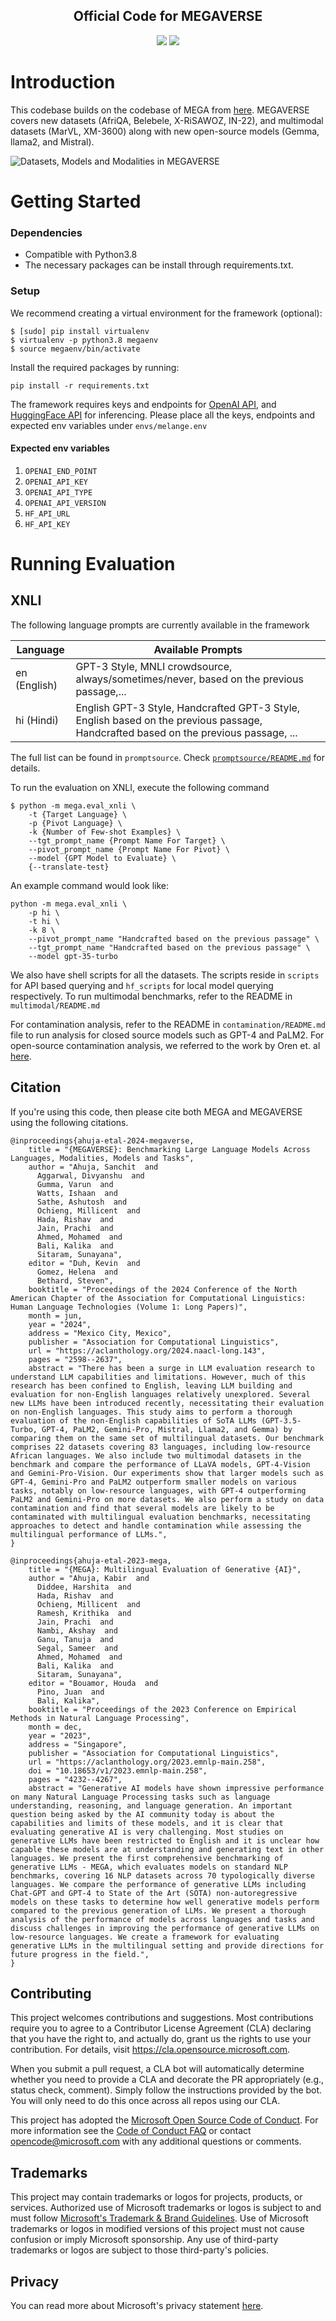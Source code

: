 
<h2 align="center">
  Official Code for MEGAVERSE
</h2>

<p align="center">
  <a href="https://aclanthology.org/2024.naacl-long.143/"><img src="https://img.shields.io/badge/NAACL-2024-blue"></a>
  <a href="https://github.com/microsoft/MEGAVERSE/blob/main/LICENSE">
    <img src="https://img.shields.io/badge/License-MIT-green">
  </a>
</p>


# Introduction 
This codebase builds on the codebase of MEGA from [here](https://github.com/microsoft/Multilingual-Evaluation-of-Generative-AI-MEGA). MEGAVERSE covers new datasets (AfriQA, Belebele, X-RiSAWOZ, IN-22), and multimodal datasets (MarVL, XM-3600) along with new open-source models (Gemma, llama2, and Mistral).

![Datasets, Models and Modalities in MEGAVERSE](images/megaverse_tasks.png)

# Getting Started

### Dependencies
- Compatible with Python3.8
- The necessary packages can be install through requirements.txt.

### Setup

We recommend creating a virtual environment for the framework (optional):

```shell
$ [sudo] pip install virtualenv
$ virtualenv -p python3.8 megaenv
$ source megaenv/bin/activate
```

Install the required packages by running:


```shell
pip install -r requirements.txt
```

The framework requires keys and endpoints for [OpenAI API](https://platform.openai.com), and [HuggingFace API](https://huggingface.co/inference-api) for inferencing. Please place all the keys, endpoints and expected env variables under `envs/melange.env`

#### Expected env variables
1. `OPENAI_END_POINT`
2. `OPENAI_API_KEY`
3. `OPENAI_API_TYPE`
4. `OPENAI_API_VERSION`
5. `HF_API_URL`
6. `HF_API_KEY`

# Running Evaluation

## XNLI

The following language prompts are currently available in the framework

Language | Available Prompts
-------- | -----------------
en (English) | GPT-3 Style, MNLI crowdsource, always/sometimes/never, based on the previous passage,...
hi (Hindi) | English GPT-3 Style, Handcrafted GPT-3 Style, English based on the previous passage, Handcrafted based on the previous passage, ...

The full list can be found in `promptsource`. Check [`promptsource/README.md`](promptsource/README.md) for details.

To run the evaluation on XNLI, execute the following command
```shell
$ python -m mega.eval_xnli \
    -t {Target Language} \
    -p {Pivot Language} \
    -k {Number of Few-shot Examples} \
    --tgt_prompt_name {Prompt Name For Target} \ 
    --pivot_prompt_name {Prompt Name For Pivot} \
    --model {GPT Model to Evaluate} \
    {--translate-test}
```

An example command would look like:

```shell
python -m mega.eval_xnli \
    -p hi \
    -t hi \
    -k 8 \
    --pivot_prompt_name "Handcrafted based on the previous passage" \
    --tgt_prompt_name "Handcrafted based on the previous passage" \
    --model gpt-35-turbo
```

We also have shell scripts for all the datasets. The scripts reside in `scripts` for API based querying and `hf_scripts` for local model querying respectively.
To run multimodal benchmarks, refer to the README in `multimodal/README.md`


For contamination analysis, refer to the README in `contamination/README.md` file to run analysis for closed source models such as GPT-4 and PaLM2. For open-source contamination analysis, we referred to the work by Oren et. al [here](https://github.com/tatsu-lab/test_set_contamination).


## Citation

If you're using this code, then please cite both MEGA and MEGAVERSE using the following citations.

```
@inproceedings{ahuja-etal-2024-megaverse,
    title = "{MEGAVERSE}: Benchmarking Large Language Models Across Languages, Modalities, Models and Tasks",
    author = "Ahuja, Sanchit  and
      Aggarwal, Divyanshu  and
      Gumma, Varun  and
      Watts, Ishaan  and
      Sathe, Ashutosh  and
      Ochieng, Millicent  and
      Hada, Rishav  and
      Jain, Prachi  and
      Ahmed, Mohamed  and
      Bali, Kalika  and
      Sitaram, Sunayana",
    editor = "Duh, Kevin  and
      Gomez, Helena  and
      Bethard, Steven",
    booktitle = "Proceedings of the 2024 Conference of the North American Chapter of the Association for Computational Linguistics: Human Language Technologies (Volume 1: Long Papers)",
    month = jun,
    year = "2024",
    address = "Mexico City, Mexico",
    publisher = "Association for Computational Linguistics",
    url = "https://aclanthology.org/2024.naacl-long.143",
    pages = "2598--2637",
    abstract = "There has been a surge in LLM evaluation research to understand LLM capabilities and limitations. However, much of this research has been confined to English, leaving LLM building and evaluation for non-English languages relatively unexplored. Several new LLMs have been introduced recently, necessitating their evaluation on non-English languages. This study aims to perform a thorough evaluation of the non-English capabilities of SoTA LLMs (GPT-3.5-Turbo, GPT-4, PaLM2, Gemini-Pro, Mistral, Llama2, and Gemma) by comparing them on the same set of multilingual datasets. Our benchmark comprises 22 datasets covering 83 languages, including low-resource African languages. We also include two multimodal datasets in the benchmark and compare the performance of LLaVA models, GPT-4-Vision and Gemini-Pro-Vision. Our experiments show that larger models such as GPT-4, Gemini-Pro and PaLM2 outperform smaller models on various tasks, notably on low-resource languages, with GPT-4 outperforming PaLM2 and Gemini-Pro on more datasets. We also perform a study on data contamination and find that several models are likely to be contaminated with multilingual evaluation benchmarks, necessitating approaches to detect and handle contamination while assessing the multilingual performance of LLMs.",
}
```

```
@inproceedings{ahuja-etal-2023-mega,
    title = "{MEGA}: Multilingual Evaluation of Generative {AI}",
    author = "Ahuja, Kabir  and
      Diddee, Harshita  and
      Hada, Rishav  and
      Ochieng, Millicent  and
      Ramesh, Krithika  and
      Jain, Prachi  and
      Nambi, Akshay  and
      Ganu, Tanuja  and
      Segal, Sameer  and
      Ahmed, Mohamed  and
      Bali, Kalika  and
      Sitaram, Sunayana",
    editor = "Bouamor, Houda  and
      Pino, Juan  and
      Bali, Kalika",
    booktitle = "Proceedings of the 2023 Conference on Empirical Methods in Natural Language Processing",
    month = dec,
    year = "2023",
    address = "Singapore",
    publisher = "Association for Computational Linguistics",
    url = "https://aclanthology.org/2023.emnlp-main.258",
    doi = "10.18653/v1/2023.emnlp-main.258",
    pages = "4232--4267",
    abstract = "Generative AI models have shown impressive performance on many Natural Language Processing tasks such as language understanding, reasoning, and language generation. An important question being asked by the AI community today is about the capabilities and limits of these models, and it is clear that evaluating generative AI is very challenging. Most studies on generative LLMs have been restricted to English and it is unclear how capable these models are at understanding and generating text in other languages. We present the first comprehensive benchmarking of generative LLMs - MEGA, which evaluates models on standard NLP benchmarks, covering 16 NLP datasets across 70 typologically diverse languages. We compare the performance of generative LLMs including Chat-GPT and GPT-4 to State of the Art (SOTA) non-autoregressive models on these tasks to determine how well generative models perform compared to the previous generation of LLMs. We present a thorough analysis of the performance of models across languages and tasks and discuss challenges in improving the performance of generative LLMs on low-resource languages. We create a framework for evaluating generative LLMs in the multilingual setting and provide directions for future progress in the field.",
}
```


## Contributing

This project welcomes contributions and suggestions.  Most contributions require you to agree to a
Contributor License Agreement (CLA) declaring that you have the right to, and actually do, grant us
the rights to use your contribution. For details, visit https://cla.opensource.microsoft.com.

When you submit a pull request, a CLA bot will automatically determine whether you need to provide
a CLA and decorate the PR appropriately (e.g., status check, comment). Simply follow the instructions
provided by the bot. You will only need to do this once across all repos using our CLA.

This project has adopted the [Microsoft Open Source Code of Conduct](https://opensource.microsoft.com/codeofconduct/).
For more information see the [Code of Conduct FAQ](https://opensource.microsoft.com/codeofconduct/faq/) or
contact [opencode@microsoft.com](mailto:opencode@microsoft.com) with any additional questions or comments.

## Trademarks

This project may contain trademarks or logos for projects, products, or services. Authorized use of Microsoft 
trademarks or logos is subject to and must follow 
[Microsoft's Trademark & Brand Guidelines](https://www.microsoft.com/en-us/legal/intellectualproperty/trademarks/usage/general).
Use of Microsoft trademarks or logos in modified versions of this project must not cause confusion or imply Microsoft sponsorship.
Any use of third-party trademarks or logos are subject to those third-party's policies.


## Privacy

You can read more about Microsoft's privacy statement [here](https://privacy.microsoft.com/en-us/privacystatement).
